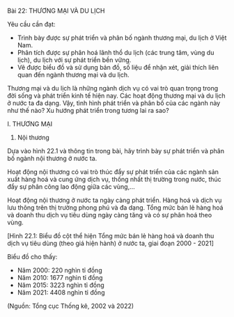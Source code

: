 Bài 22: THƯƠNG MẠI VÀ DU LỊCH

Yêu cầu cần đạt:
- Trình bày được sự phát triển và phân bố ngành thương mại, du lịch ở Việt Nam.
- Phân tích được sự phân hoá lãnh thổ du lịch (các trung tâm, vùng du lịch), du lịch với sự phát triển bền vững.
- Vẽ được biểu đồ và sử dụng bản đồ, số liệu để nhận xét, giải thích liên quan đến ngành thương mại và du lịch.

Thương mại và du lịch là những ngành dịch vụ có vai trò quan trọng trong đời sống và phát triển kinh tế hiện nay. Các hoạt động thương mại và du lịch ở nước ta đa dạng. Vậy, tình hình phát triển và phân bố của các ngành này như thế nào? Xu hướng phát triển trong tương lai ra sao?

I. THƯƠNG MẠI
1. Nội thương

Dựa vào hình 22.1 và thông tin trong bài, hãy trình bày sự phát triển và phân bố ngành nội thương ở nước ta.

Hoạt động nội thương có vai trò thúc đẩy sự phát triển của các ngành sản xuất hàng hoá và cung ứng dịch vụ, thống nhất thị trường trong nước, thúc đẩy sự phân công lao động giữa các vùng,...

Hoạt động nội thương ở nước ta ngày càng phát triển. Hàng hoá và dịch vụ lưu thông trên thị trường phong phú và đa dạng. Tổng mức bán lẻ hàng hoá và doanh thu dịch vụ tiêu dùng ngày càng tăng và có sự phân hoá theo vùng.

[Hình 22.1: Biểu đồ cột thể hiện Tổng mức bán lẻ hàng hoá và doanh thu dịch vụ tiêu dùng (theo giá hiện hành) ở nước ta, giai đoạn 2000 - 2021]

Biểu đồ cho thấy:
- Năm 2000: 220 nghìn tỉ đồng
- Năm 2010: 1677 nghìn tỉ đồng
- Năm 2015: 3223 nghìn tỉ đồng
- Năm 2021: 4408 nghìn tỉ đồng

(Nguồn: Tổng cục Thống kê, 2002 và 2022)